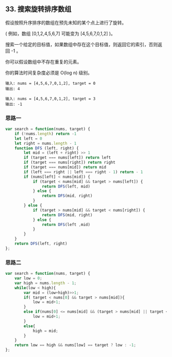 ## 33. 搜索旋转排序数组
假设按照升序排序的数组在预先未知的某个点上进行了旋转。

( 例如，数组 [0,1,2,4,5,6,7] 可能变为 [4,5,6,7,0,1,2] )。

搜索一个给定的目标值，如果数组中存在这个目标值，则返回它的索引，否则返回 -1 。

你可以假设数组中不存在重复的元素。

你的算法时间复杂度必须是 O(log n) 级别。

```
输入: nums = [4,5,6,7,0,1,2], target = 0
输出: 4
```

```
输入: nums = [4,5,6,7,0,1,2], target = 3
输出: -1
```

### 思路一
```javascript
var search = function(nums, target) {
    if (!nums.length) return -1
    let left = 0
    let right = nums.length - 1
    function DFS (left, right) {
        let mid = (left + right) >> 1
        if (target === nums[left]) return left
        if (target === nums[right]) return right
        if (target === nums[mid]) return mid
        if (left === right || left === right - 1) return - 1
        if (nums[left] < nums[mid]) {
            if (target < nums[mid] && target > nums[left]) {
                return DFS(left, mid)
            } else {
                return DFS(mid, right)
            }
        } else {
            if (target > nums[mid] && target < nums[right]) {
                return DFS(mid, right)
            } else {
                return DFS(left ,mid)
            }
        }
    }
    return DFS(left, right)
};
```
### 思路二
```javascript
var search = function(nums, target) {
    var low = 0;
    var high = nums.length - 1;
    while(low < high){
        var mid = (low+high)>>1;
        if( target < nums[0] && target > nums[mid]){
            low = mid+1;
        }
        else if(nums[0] <= nums[mid] && (target > nums[mid] || target < nums[0])) {
            low = mid+1;
        }
        else{
            high = mid;
        }
    }
    return low == high && nums[low] == target ? low : -1;
};


```